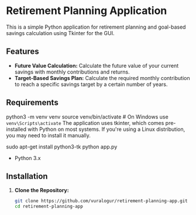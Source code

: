 # Retirement Planning Application

This is a simple Python application for retirement planning and goal-based savings calculation using Tkinter for the GUI.

## Features

- **Future Value Calculation:** Calculate the future value of your current savings with monthly contributions and returns.
- **Target-Based Savings Plan:** Calculate the required monthly contribution to reach a specific savings target by a certain number of years.

## Requirements
python3 -m venv venv
source venv/bin/activate  # On Windows use `venv\Scripts\activate`
The application uses tkinter, which comes pre-installed with Python on most systems.
If you're using a Linux distribution, you may need to install it manually.

sudo apt-get install python3-tk
python app.py


- Python 3.x

## Installation

1. **Clone the Repository:**
   ```bash
   git clone https://github.com/vuralogur/retirement-planning-app.git
   cd retirement-planning-app

